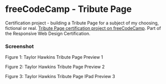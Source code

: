 # freeCodeCamp - Tribute Page

Certification project - building a Tribute Page for a subject of my choosing, fictional or real.
[Tribute Page certification project on freeCodeCamp](https://www.freecodecamp.org/learn/2022/responsive-web-design/build-a-tribute-page-project/build-a-tribute-page). Part of the Responsive Web Design Certification.

### Screenshot

Figure 1: Taylor Hawkins Tribute Page Preview 1

Figure 2: Taylor Hawkins Tribute Page Preview 2

Figure 3: Taylor Hawkins Tribute Page IPad Preview 3
